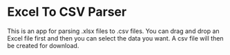 # Excel To CSV Parser

This is an app for parsing .xlsx files to .csv files. You can drag and drop an Excel file first and then you can select the data you want. A csv file will then be created for download.